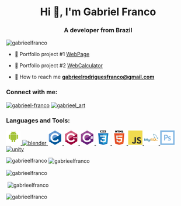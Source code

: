 <h1 align="center">Hi 👋, I'm Gabriel Franco</h1>
<h3 align="center">A developer from Brazil</h3>

<p align="left"> <img src="https://komarev.com/ghpvc/?username=gabrieelfranco&label=Profile%20views&color=0e75b6&style=flat" alt="gabrieelfranco" /> </p>

- 📝 Portfolio project #1 [WebPage](https://gabrieelfranco.github.io/apertureproject/)

- 📝 Portfolio project #2 [WebCalculator](https://gabrieelfranco.github.io/calculatorproject/)

- 💬 How to reach me **gabrieelrodriguesfranco@gmail.com**

<h3 align="left">Connect with me:</h3>
<p align="left">
<a href="https://linkedin.com/in/gabrieel-franco" target="blank"><img align="center" src="https://raw.githubusercontent.com/rahuldkjain/github-profile-readme-generator/master/src/images/icons/Social/linked-in-alt.svg" alt="gabrieel-franco" height="30" width="40" /></a>
<a href="https://instagram.com/gabrieel_art" target="blank"><img align="center" src="https://raw.githubusercontent.com/rahuldkjain/github-profile-readme-generator/master/src/images/icons/Social/instagram.svg" alt="gabrieel_art" height="30" width="40" /></a>
</p>

<h3 align="left">Languages and Tools:</h3>
<p align="left"> <a href="https://developer.android.com" target="_blank" rel="noreferrer"> <img src="https://raw.githubusercontent.com/devicons/devicon/master/icons/android/android-original-wordmark.svg" alt="android" width="40" height="40"/> </a> <a href="https://www.blender.org/" target="_blank" rel="noreferrer"> <img src="https://download.blender.org/branding/community/blender_community_badge_white.svg" alt="blender" width="40" height="40"/> </a> <a href="https://www.cprogramming.com/" target="_blank" rel="noreferrer"> <img src="https://raw.githubusercontent.com/devicons/devicon/master/icons/c/c-original.svg" alt="c" width="40" height="40"/> </a> <a href="https://www.w3schools.com/cpp/" target="_blank" rel="noreferrer"> <img src="https://raw.githubusercontent.com/devicons/devicon/master/icons/cplusplus/cplusplus-original.svg" alt="cplusplus" width="40" height="40"/> </a> <a href="https://www.w3schools.com/cs/" target="_blank" rel="noreferrer"> <img src="https://raw.githubusercontent.com/devicons/devicon/master/icons/csharp/csharp-original.svg" alt="csharp" width="40" height="40"/> </a> <a href="https://www.w3schools.com/css/" target="_blank" rel="noreferrer"> <img src="https://raw.githubusercontent.com/devicons/devicon/master/icons/css3/css3-original-wordmark.svg" alt="css3" width="40" height="40"/> </a> <a href="https://www.w3.org/html/" target="_blank" rel="noreferrer"> <img src="https://raw.githubusercontent.com/devicons/devicon/master/icons/html5/html5-original-wordmark.svg" alt="html5" width="40" height="40"/> </a> <a href="https://developer.mozilla.org/en-US/docs/Web/JavaScript" target="_blank" rel="noreferrer"> <img src="https://raw.githubusercontent.com/devicons/devicon/master/icons/javascript/javascript-original.svg" alt="javascript" width="40" height="40"/> </a> <a href="https://www.mysql.com/" target="_blank" rel="noreferrer"> <img src="https://raw.githubusercontent.com/devicons/devicon/master/icons/mysql/mysql-original-wordmark.svg" alt="mysql" width="40" height="40"/> </a> <a href="https://www.photoshop.com/en" target="_blank" rel="noreferrer"> <img src="https://raw.githubusercontent.com/devicons/devicon/master/icons/photoshop/photoshop-line.svg" alt="photoshop" width="40" height="40"/> </a> <a href="https://unity.com/" target="_blank" rel="noreferrer"> <img src="https://www.vectorlogo.zone/logos/unity3d/unity3d-icon.svg" alt="unity" width="40" height="40"/> </a> </p>

<p><img align="left" src="https://github-readme-stats.vercel.app/api/top-langs?username=gabrieelfranco&show_icons=true&locale=en&layout=compact" alt="gabrieelfranco" /></p>

<p>&nbsp;<img align="center" src="https://github-readme-stats.vercel.app/api?username=gabrieelfranco&show_icons=true&locale=en" alt="gabrieelfranco" /></p>

<p><img align="center" src="https://github-readme-streak-stats.herokuapp.com/?user=gabrieelfranco&" alt="gabrieelfranco" /></p>


<p>&nbsp;<img align="center" src="https://github-readme-stats.vercel.app/api?username=gabrieelfranco&show_icons=true&locale=en" alt="gabrieelfranco" /></p>

<p><img align="center" src="https://github-readme-streak-stats.herokuapp.com/?user=gabrieelfranco&" alt="gabrieelfranco" /></p>

